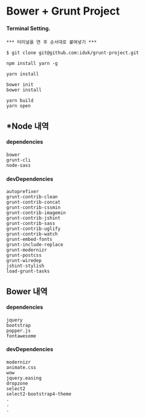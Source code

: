 # Bower + Grunt Project
#### Terminal Setting.

	*** 터미널을 연 후 순서대로 붙여넣기 ***

	$ git clone git@github.com:iduk/grunt-project.git
	
	npm install yarn -g
	
	yarn install
	
	bower init
	bower install
	
	yarn build
	yarn open


## *Node 내역
#### dependencies
	bower
	grunt-cli
	node-sass
#### devDependencies
	autoprefixer
	grunt-contrib-clean
	grunt-contrib-concat
	grunt-contrib-cssmin
	grunt-contrib-imagemin
	grunt-contrib-jshint
	grunt-contrib-sass
	grunt-contrib-uglify
	grunt-contrib-watch
	grunt-embed-fonts
	grunt-include-replace
	grunt-modernizr
	grunt-postcss
	grunt-wiredep
	jshint-stylish
	load-grunt-tasks


## Bower 내역
#### dependencies
	jquery
	bootstrap
	popper.js
	fontawesome
#### devDependencies
	modernizr
	animate.css
	wow
	jquery.easing
	dropzone
	select2
	select2-bootstrap4-theme
	.
	.
	.